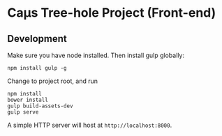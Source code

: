 # Caμs Tree-hole Project (Front-end)

## Development

Make sure you have node installed. Then install gulp globally:
```Shell
npm install gulp -g
```

Change to project root, and run
```Shell
npm install
bower install
gulp build-assets-dev
gulp serve
```

A simple HTTP server will host at `http://localhost:8000`.
